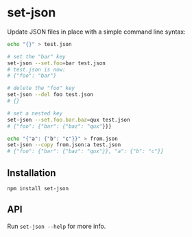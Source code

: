 # set-json
Update JSON files in place with a simple command line syntax:

```sh
echo "{}" > test.json

# set the "bar" key
set-json --set.foo=bar test.json
# test.json is now:
# {"foo": "bar"}

# delete the "foo" key
set-json --del foo test.json
# {}

# set a nested key
set-json --set.foo.bar.baz=qux test.json
# {"foo": {"bar": {"baz": "qux"}}}

echo "{"a": {"b": "c"}}" > from.json
set-json --copy from.json:a test.json
# {"foo": {"bar": {"baz": "qux"}}, "a": {"b": "c"}}
```

## Installation
```
npm install set-json
```

## API
Run `set-json --help` for more info.
